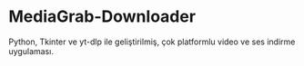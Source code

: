 # MediaGrab-Downloader
Python, Tkinter ve yt-dlp ile geliştirilmiş, çok platformlu video ve ses indirme uygulaması.
